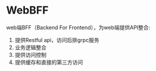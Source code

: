# WebBFF

web端BFF（Backend For Frontend），为web端提供API整合:

1. 提供Restful api，访问后排grpc服务
2. 业务逻辑整合
3. 提供访问控制
4. 提供缓存和直接的第三方访问
